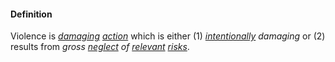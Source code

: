 #### Definition

Violence is *[damaging](https://github.com/gcassel/Modular-Organization-Terminology/blob/master/terms/damage.md) [action](https://github.com/gcassel/Modular-Organization-Terminology/blob/master/terms/action.md)* which is either (1) *[intentionally](https://github.com/gcassel/Modular-Organization-Terminology/blob/master/terms/intention.md) damaging* or (2) results from *gross [neglect](https://github.com/gcassel/Modular-Organizing-Terminology/blob/master/terms/neglect.md) of [relevant](https://github.com/gcassel/Modular-Organization-Terminology/blob/master/terms/relevance.md) [risks](https://github.com/gcassel/Modular-Organization-Terminology/blob/master/terms/risk.md)*.
